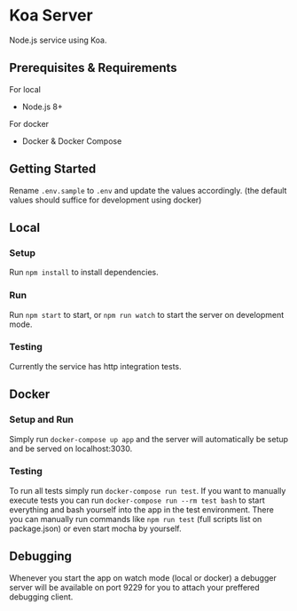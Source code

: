 # Koa Server

Node.js service using Koa.


## Prerequisites & Requirements

For local
* Node.js 8+

For docker
* Docker & Docker Compose


## Getting Started

Rename `.env.sample` to `.env` and update the values accordingly. (the default values should suffice for development using docker)

## Local

### Setup

Run `npm install` to install dependencies.

### Run

Run `npm start` to start, or `npm run watch` to start the server on development mode.

### Testing

Currently the service has http integration tests.

## Docker
### Setup and Run

Simply run `docker-compose up app` and the server will automatically be setup and be served on localhost:3030.

### Testing

To run all tests simply run `docker-compose run test`. If you want to manually execute tests you can run `docker-compose run --rm test bash` to start everything and bash yourself into the app in the test environment. There you can manually run commands like `npm run test` (full scripts list on package.json) or even start mocha by yourself.

## Debugging
Whenever you start the app on watch mode (local or docker) a debugger server will be available on port 9229 for you to attach your preffered debugging client.
